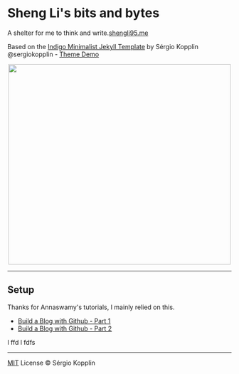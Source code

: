# Sheng Li's bits and bytes
A shelter for me to think and write.[shengli95.me](http://shengli95.me)

Based on the [Indigo Minimalist Jekyll Template](https://github.com/sergiokopplin/indigo) by Sérgio Kopplin @sergiokopplin - [Theme Demo](http://sergiokopplin.github.io/indigo/)

<p align="center">
    <img width="500" height="450" src="https://github.com/EeToSe/EeToSe.github.io/blob/master/screenshot.png">
</p>

---
## Setup
Thanks for Annaswamy's tutorials, I mainly relied on this.
* [Build a Blog with Github - Part 1](http://artiannaswamy.com/build-a-github-blog-part-1)
* [Build a Blog with Github - Part 2](http://artiannaswamy.com/build-a-github-blog-part-2)

l ffd
l fdfs





---

[MIT](http://kopplin.mit-license.org/) License © Sérgio Kopplin
